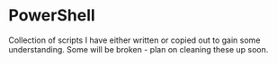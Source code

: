 # PowerShell

Collection of scripts I have either written or copied out to gain some understanding. 
Some will be broken - plan on cleaning these up soon.
